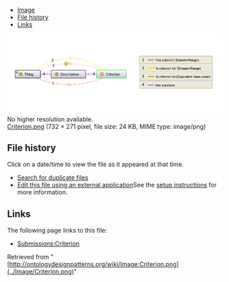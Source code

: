* [Image](../Image/Criterion.png#file)
* [File history](../Image/Criterion.png#filehistory)
* [Links](../Image/Criterion.png#filelinks)

[![Image:Criterion.png](../images/a/aa/Criterion.png)](../images/a/aa/Criterion.png)  
No higher resolution available.  
[Criterion.png](../images/a/aa/Criterion.png)‎ (732 × 271 pixel, file size: 24 KB, MIME type: image/png)

## File history

Click on a date/time to view the file as it appeared at that time.



  
* [Search for duplicate files](http://ontologydesignpatterns.org/wiki/Special:FileDuplicateSearch/Criterion.png "Special:FileDuplicateSearch/Criterion.png")
* [Edit this file using an external application](http://ontologydesignpatterns.org/wiki/index.php?title=Image:Criterion.png&action=edit&externaledit=true&mode=file "Image:Criterion.png")See the [setup instructions](http://www.mediawiki.org/wiki/Manual:External_editors "http://www.mediawiki.org/wiki/Manual:External_editors") for more information.

## Links



The following page links to this file:


* [Submissions:Criterion](../Submissions/Criterion "Submissions:Criterion")


Retrieved from "[http://ontologydesignpatterns.org/wiki/Image:Criterion.png](../Image/Criterion.png)"